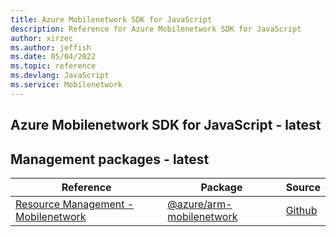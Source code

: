 ```yaml
---
title: Azure Mobilenetwork SDK for JavaScript
description: Reference for Azure Mobilenetwork SDK for JavaScript
author: xirzec
ms.author: jeffish
ms.date: 05/04/2022
ms.topic: reference
ms.devlang: JavaScript
ms.service: Mobilenetwork
---
```

## Azure Mobilenetwork SDK for JavaScript - latest
## Management packages - latest
| Reference | Package | Source |
|---|---|---|
|[Resource Management - Mobilenetwork](javascript/api/overview/azure/arm-mobilenetwork-readme)|[@azure/arm-mobilenetwork](https://www.npmjs.com/package/@azure/arm-mobilenetwork)|[Github](https://github.com/Azure/azure-sdk-for-js/blob/main/sdk/mobilenetwork/arm-mobilenetwork)|

